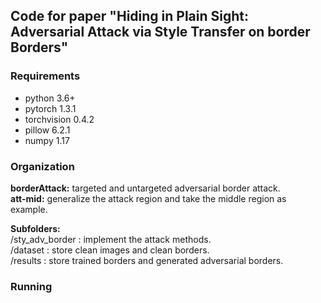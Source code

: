 ## Code for paper "Hiding in Plain Sight: Adversarial Attack via Style Transfer on border Borders"

### Requirements
* python 3.6+
* pytorch 1.3.1
* torchvision 0.4.2
* pillow 6.2.1
* numpy 1.17

### Organization<br>
<b>borderAttack:</b> targeted and untargeted adversarial border attack.<br>
<b>att-mid:</b> generalize the attack region and take the middle region as example.<br>

<b>Subfolders:</b><br>
  /sty_adv_border : implement the attack methods.<br>
  /dataset : store clean images and clean borders.<br>
  /results : store trained borders and generated adversarial borders.<br>
### Running


